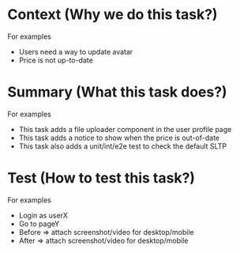 # Context (Why we do this task?)
For examples
- Users need a way to update avatar
- Price is not up-to-date

# Summary (What this task does?)
For examples
- This task adds a file uploader component in the user profile page
- This task adds a notice to show when the price is out-of-date
- This task also adds a unit/int/e2e test to check the default SLTP

# Test (How to test this task?)
For examples
- Login as userX
- Go to pageY
- Before => attach screenshot/video for desktop/mobile
- After => attach screenshot/video for desktop/mobile
